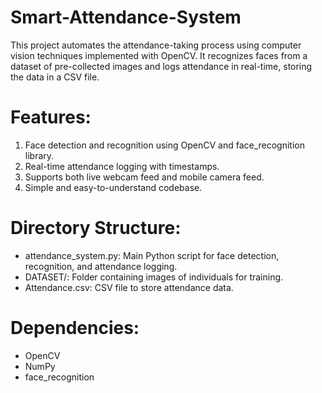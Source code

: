 # Smart-Attendance-System
This project automates the attendance-taking process using computer vision techniques implemented with OpenCV. It recognizes faces from a dataset of pre-collected images and logs attendance in real-time, storing the data in a CSV file.
# Features:
  1. Face detection and recognition using OpenCV and face_recognition library.
  2. Real-time attendance logging with timestamps.
  3. Supports both live webcam feed and mobile camera feed.
  4. Simple and easy-to-understand codebase.
# Directory Structure:
- attendance_system.py: Main Python script for face detection, recognition, and attendance logging.
- DATASET/: Folder containing images of individuals for training.
- Attendance.csv: CSV file to store attendance data.
# Dependencies:
- OpenCV
- NumPy
- face_recognition
